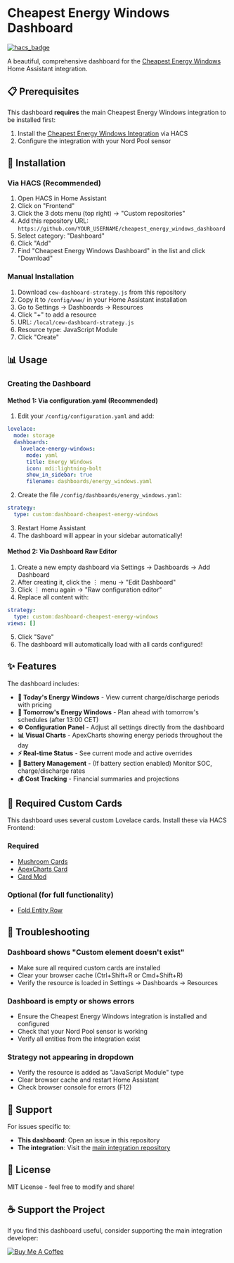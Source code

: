 # Cheapest Energy Windows Dashboard

[![hacs_badge](https://img.shields.io/badge/HACS-Custom-41BDF5.svg)](https://github.com/hacs/integration)

A beautiful, comprehensive dashboard for the [Cheapest Energy Windows](https://github.com/cew-hacs/cheapest_energy_windows) Home Assistant integration.

## 📋 Prerequisites

This dashboard **requires** the main Cheapest Energy Windows integration to be installed first:

1. Install the [Cheapest Energy Windows Integration](https://github.com/cew-hacs/cheapest_energy_windows) via HACS
2. Configure the integration with your Nord Pool sensor

## 🚀 Installation

### Via HACS (Recommended)

1. Open HACS in Home Assistant
2. Click on "Frontend"
3. Click the 3 dots menu (top right) → "Custom repositories"
4. Add this repository URL: `https://github.com/YOUR_USERNAME/cheapest_energy_windows_dashboard`
5. Select category: "Dashboard"
6. Click "Add"
7. Find "Cheapest Energy Windows Dashboard" in the list and click "Download"

### Manual Installation

1. Download `cew-dashboard-strategy.js` from this repository
2. Copy it to `/config/www/` in your Home Assistant installation
3. Go to Settings → Dashboards → Resources
4. Click "+" to add a resource
5. URL: `/local/cew-dashboard-strategy.js`
6. Resource type: JavaScript Module
7. Click "Create"

## 📊 Usage

### Creating the Dashboard

#### Method 1: Via configuration.yaml (Recommended)

1. Edit your `/config/configuration.yaml` and add:

```yaml
lovelace:
  mode: storage
  dashboards:
    lovelace-energy-windows:
      mode: yaml
      title: Energy Windows
      icon: mdi:lightning-bolt
      show_in_sidebar: true
      filename: dashboards/energy_windows.yaml
```

2. Create the file `/config/dashboards/energy_windows.yaml`:

```yaml
strategy:
  type: custom:dashboard-cheapest-energy-windows
```

3. Restart Home Assistant
4. The dashboard will appear in your sidebar automatically!

#### Method 2: Via Dashboard Raw Editor

1. Create a new empty dashboard via Settings → Dashboards → Add Dashboard
2. After creating it, click the ⋮ menu → "Edit Dashboard"
3. Click ⋮ menu again → "Raw configuration editor"
4. Replace all content with:

```yaml
strategy:
  type: custom:dashboard-cheapest-energy-windows
views: []
```

5. Click "Save"
6. The dashboard will automatically load with all cards configured!

## ✨ Features

The dashboard includes:

- **📅 Today's Energy Windows** - View current charge/discharge periods with pricing
- **🌅 Tomorrow's Energy Windows** - Plan ahead with tomorrow's schedules (after 13:00 CET)
- **⚙️ Configuration Panel** - Adjust all settings directly from the dashboard
- **📊 Visual Charts** - ApexCharts showing energy periods throughout the day
- **⚡ Real-time Status** - See current mode and active overrides
- **🔋 Battery Management** - (If battery section enabled) Monitor SOC, charge/discharge rates
- **💰 Cost Tracking** - Financial summaries and projections

## 🎨 Required Custom Cards

This dashboard uses several custom Lovelace cards. Install these via HACS Frontend:

### Required
- [Mushroom Cards](https://github.com/piitaya/lovelace-mushroom)
- [ApexCharts Card](https://github.com/RomRider/apexcharts-card)
- [Card Mod](https://github.com/thomasloven/lovelace-card-mod)

### Optional (for full functionality)
- [Fold Entity Row](https://github.com/thomasloven/lovelace-fold-entity-row)

## 🐛 Troubleshooting

### Dashboard shows "Custom element doesn't exist"
- Make sure all required custom cards are installed
- Clear your browser cache (Ctrl+Shift+R or Cmd+Shift+R)
- Verify the resource is loaded in Settings → Dashboards → Resources

### Dashboard is empty or shows errors
- Ensure the Cheapest Energy Windows integration is installed and configured
- Check that your Nord Pool sensor is working
- Verify all entities from the integration exist

### Strategy not appearing in dropdown
- Verify the resource is added as "JavaScript Module" type
- Clear browser cache and restart Home Assistant
- Check browser console for errors (F12)

## 🤝 Support

For issues specific to:
- **This dashboard**: Open an issue in this repository
- **The integration**: Visit the [main integration repository](https://github.com/cew-hacs/cheapest_energy_windows)

## 📝 License

MIT License - feel free to modify and share!

## ☕ Support the Project

If you find this dashboard useful, consider supporting the main integration developer:

[![Buy Me A Coffee](https://www.buymeacoffee.com/assets/img/custom_images/orange_img.png)](https://www.buymeacoffee.com/cheapest_energy_windows)
